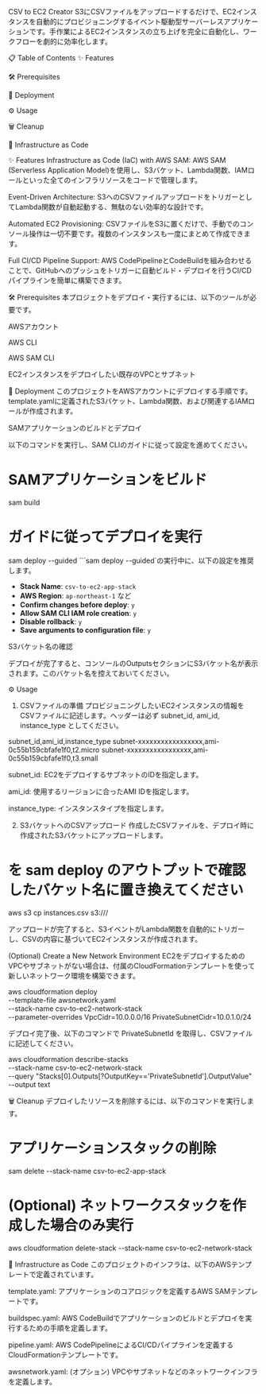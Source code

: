 CSV to EC2 Creator
S3にCSVファイルをアップロードするだけで、EC2インスタンスを自動的にプロビジョニングするイベント駆動型サーバーレスアプリケーションです。手作業によるEC2インスタンスの立ち上げを完全に自動化し、ワークフローを劇的に効率化します。

📋 Table of Contents
✨ Features

🛠️ Prerequisites

🚀 Deployment

⚙️ Usage

🗑️ Cleanup

📄 Infrastructure as Code

✨ Features
Infrastructure as Code (IaC) with AWS SAM:
AWS SAM (Serverless Application Model)を使用し、S3バケット、Lambda関数、IAMロールといった全てのインフラリソースをコードで管理します。

Event-Driven Architecture:
S3へのCSVファイルアップロードをトリガーとしてLambda関数が自動起動する、無駄のない効率的な設計です。

Automated EC2 Provisioning:
CSVファイルをS3に置くだけで、手動でのコンソール操作は一切不要です。複数のインスタンスも一度にまとめて作成できます。

Full CI/CD Pipeline Support:
AWS CodePipelineとCodeBuildを組み合わせることで、GitHubへのプッシュをトリガーに自動ビルド・デプロイを行うCI/CDパイプラインを簡単に構築できます。

🛠️ Prerequisites
本プロジェクトをデプロイ・実行するには、以下のツールが必要です。

AWSアカウント

AWS CLI

AWS SAM CLI

EC2インスタンスをデプロイしたい既存のVPCとサブネット

🚀 Deployment
このプロジェクトをAWSアカウントにデプロイする手順です。
template.yamlに定義されたS3バケット、Lambda関数、および関連するIAMロールが作成されます。

SAMアプリケーションのビルドとデプロイ

以下のコマンドを実行し、SAM CLIのガイドに従って設定を進めてください。

# SAMアプリケーションをビルド
sam build

# ガイドに従ってデプロイを実行
sam deploy --guided
```sam deploy --guided`の実行中に、以下の設定を推奨します。

-   **Stack Name**: `csv-to-ec2-app-stack`
-   **AWS Region**: `ap-northeast-1` など
-   **Confirm changes before deploy**: `y`
-   **Allow SAM CLI IAM role creation**: `y`
-   **Disable rollback**: `y`
-   **Save arguments to configuration file**: `y`


S3バケット名の確認

デプロイが完了すると、コンソールのOutputsセクションにS3バケット名が表示されます。このバケット名を控えておいてください。

⚙️ Usage
1. CSVファイルの準備
プロビジョニングしたいEC2インスタンスの情報をCSVファイルに記述します。ヘッダーは必ず subnet_id, ami_id, instance_type としてください。

subnet_id,ami_id,instance_type
subnet-xxxxxxxxxxxxxxxxx,ami-0c55b159cbfafe1f0,t2.micro
subnet-xxxxxxxxxxxxxxxxx,ami-0c55b159cbfafe1f0,t3.small

subnet_id: EC2をデプロイするサブネットのIDを指定します。

ami_id: 使用するリージョンに合ったAMI IDを指定します。

instance_type: インスタンスタイプを指定します。

2. S3バケットへのCSVアップロード
作成したCSVファイルを、デプロイ時に作成されたS3バケットにアップロードします。

# <YOUR-BUCKET-NAME>を sam deploy のアウトプットで確認したバケット名に置き換えてください
aws s3 cp instances.csv s3://<YOUR-BUCKET-NAME>/

アップロードが完了すると、S3イベントがLambda関数を自動的にトリガーし、CSVの内容に基づいてEC2インスタンスが作成されます。

(Optional) Create a New Network Environment
EC2をデプロイするためのVPCやサブネットがない場合は、付属のCloudFormationテンプレートを使って新しいネットワーク環境を構築できます。

aws cloudformation deploy \
  --template-file awsnetwork.yaml \
  --stack-name csv-to-ec2-network-stack \
  --parameter-overrides VpcCidr=10.0.0.0/16 PrivateSubnetCidr=10.0.1.0/24

デプロイ完了後、以下のコマンドで PrivateSubnetId を取得し、CSVファイルに記述してください。

aws cloudformation describe-stacks \
  --stack-name csv-to-ec2-network-stack \
  --query "Stacks[0].Outputs[?OutputKey=='PrivateSubnetId'].OutputValue" \
  --output text

🗑️ Cleanup
デプロイしたリソースを削除するには、以下のコマンドを実行します。

# アプリケーションスタックの削除
sam delete --stack-name csv-to-ec2-app-stack

# (Optional) ネットワークスタックを作成した場合のみ実行
aws cloudformation delete-stack --stack-name csv-to-ec2-network-stack

📄 Infrastructure as Code
このプロジェクトのインフラは、以下のAWSテンプレートで定義されています。

template.yaml: アプリケーションのコアロジックを定義するAWS SAMテンプレートです。

buildspec.yaml: AWS CodeBuildでアプリケーションのビルドとデプロイを実行するための手順を定義します。

pipeline.yaml: AWS CodePipelineによるCI/CDパイプラインを定義するCloudFormationテンプレートです。

awsnetwork.yaml: (オプション) VPCやサブネットなどのネットワークインフラを定義します。
